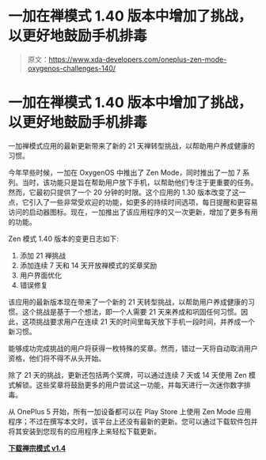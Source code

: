# 一加在禅模式 1.40 版本中增加了挑战，以更好地鼓励手机排毒

> 原文：<https://www.xda-developers.com/oneplus-zen-mode-oxygenos-challenges-140/>

# 一加在禅模式 1.40 版本中增加了挑战，以更好地鼓励手机排毒

一加禅模式应用的最新更新带来了新的 21 天禅转型挑战，以帮助用户养成健康的习惯。

今年早些时候，一加在 OxygenOS 中推出了 Zen Mode，同时推出了一加 7 系列。当时，该功能只是旨在帮助用户放下手机，以帮助他们专注于更重要的任务。然而，它最初只提供了一个 20 分钟的时限。这个应用的 1.30 版本改变了这一点，它引入了一些非常受欢迎的功能，如更多的持续时间选项，每日提醒和更容易访问的启动器图标。现在，一加推出了该应用程序的又一次更新，增加了更多有用的功能。

Zen 模式 1.40 版本的变更日志如下:

1.  添加 21 禅挑战
2.  添加连续 7 天和 14 天开放禅模式的奖章奖励
3.  用户界面优化
4.  错误修复

该应用的最新版本现在带来了一个新的 21 天转型挑战，以帮助用户养成健康的习惯。这个挑战是基于一个想法，即一个人需要 21 天来养成和巩固任何习惯。因此，这项挑战要求用户在连续 21 天的时间里每天放下手机一段时间，并养成一个新习惯。

能够成功完成挑战的用户将获得一枚特殊的奖章。然而，错过一天将自动取消用户资格，他们将不得不从头开始。

除了 21 天的挑战，更新还包括两个奖牌，可以通过连续 7 天或 14 天使用 Zen 模式解锁。这些奖章将鼓励更多的用户尝试这一功能，并每天进行一次迷你数字排毒。

从 OnePlus 5 开始，所有一加设备都可以在 Play Store 上使用 Zen Mode 应用程序；不过在撰写本文时，该平台上还没有最新的更新。您可以通过下载软件包并将其安装到您现有的应用程序上来轻松下载更新。

**[下载禅宗模式 v1.4](https://www.apkmirror.com/apk/oneplus-ltd/zen-mode/zen-mode-1-4-0-190925145802-4b7faae-release/)**